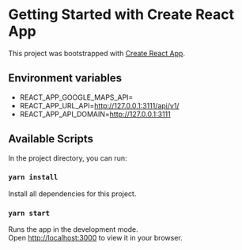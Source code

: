 # Getting Started with Create React App

This project was bootstrapped with [Create React App](https://github.com/facebook/create-react-app).

## Environment variables
* REACT_APP_GOOGLE_MAPS_API=
* REACT_APP_URL_API=http://127.0.0.1:3111/api/v1/
* REACT_APP_API_DOMAIN=http://127.0.0.1:3111

## Available Scripts

In the project directory, you can run:

### `yarn install`

Install all dependencies for this project.

### `yarn start`

Runs the app in the development mode.\
Open [http://localhost:3000](http://localhost:3000) to view it in your browser.
